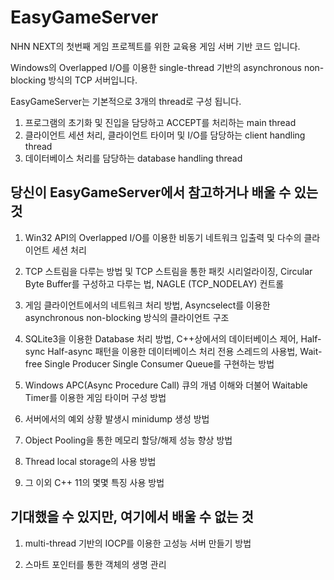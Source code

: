 EasyGameServer
==============

NHN NEXT의 첫번째 게임 프로젝트를 위한 교육용 게임 서버 기반 코드 입니다.

Windows의 Overlapped I/O를 이용한 single-thread 기반의 asynchronous non-blocking 방식의 TCP 서버입니다.

EasyGameServer는 기본적으로 3개의 thread로 구성 됩니다. 

1. 프로그램의 초기화 및 진입을 담당하고 ACCEPT를 처리하는 main thread
2. 클라이언트 세션 처리, 클라이언트 타이머 및 I/O를 담당하는 client handling thread 
3. 데이터베이스 처리를 담당하는 database handling thread


## 당신이 EasyGameServer에서 참고하거나 배울 수 있는 것

1. Win32 API의 Overlapped I/O를 이용한 비동기 네트워크 입출력 및 다수의 클라이언트 세션 처리

2. TCP 스트림을 다루는 방법 및 TCP 스트림을 통한 패킷 시리얼라이징,
   Circular Byte Buffer를 구성하고 다루는 법,
   NAGLE (TCP_NODELAY) 컨트롤 
   
3. 게임 클라이언트에서의 네트워크 처리 방법,
   Asyncselect를 이용한 asynchronous non-blocking 방식의 클라이언트 구조

4. SQLite3을 이용한 Database 처리 방법,
   C++상에서의 데이터베이스 제어,
   Half-sync Half-async 패턴을 이용한 데이터베이스 처리 전용 스레드의 사용법,
   Wait-free Single Producer Single Consumer Queue를 구현하는 방법

5. Windows APC(Async Procedure Call) 큐의 개념 이해와 더불어 Waitable Timer를 이용한 게임 타이머 구성 방법

6. 서버에서의 예외 상황 발생시 minidump 생성 방법

7. Object Pooling을 통한 메모리 할당/해제 성능 향상 방법

8. Thread local storage의 사용 방법

9. 그 이외 C++ 11의 몇몇 특징 사용 방법



## 기대했을 수 있지만, 여기에서 배울 수 없는 것

1. multi-thread 기반의 IOCP를 이용한 고성능 서버 만들기 방법

2. 스마트 포인터를 통한 객체의 생명 관리
